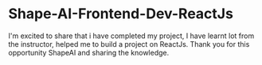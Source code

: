 # Shape-AI-Frontend-Dev-ReactJs
I'm excited to share that i have completed my project, I have learnt  lot from the instructor, helped me to build a project on ReactJs. Thank you for this opportunity ShapeAI and sharing the knowledge.
